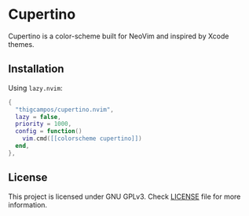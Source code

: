# Cupertino
Cupertino is a color-scheme built for NeoVim and inspired by Xcode themes.

## Installation
Using `lazy.nvim`:

```lua
{
  "thigcampos/cupertino.nvim",
  lazy = false,
  priority = 1000,
  config = function()
    vim.cmd([[colorscheme cupertino]])
  end,
},
```

## License
This project is licensed under GNU GPLv3. Check [LICENSE](LICENSE) file for more information.

